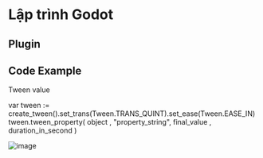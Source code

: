 # Lập trình Godot

## Plugin
## Code Example

Tween value

var tween := create_tween().set_trans(Tween.TRANS_QUINT).set_ease(Tween.EASE_IN)
tween.tween_property( object , "property_string", final_value , duration_in_second )

![image](https://github.com/user-attachments/assets/38bb5012-ed4d-4171-85d4-92f7b03daa6d)
